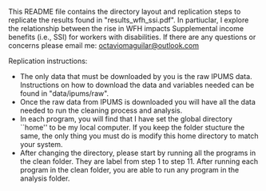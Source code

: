 This README file contains the directory layout and replication steps to replicate the results found in "results_wfh_ssi.pdf". In partiuclar, I explore the relationship between the rise in WFH impacts Supplemental income benefits (i.e., SSI) for workers with disabilities. If there are any questions or concerns please email me: octaviomaguilar@outlook.com

Replication instructions:
- The only data that must be downloaded by you is the raw IPUMS data. Instructions on how to download the data and variables needed can be found in "data/ipums/raw".
- Once the raw data from IPUMS is downloaded you will have all the data needed to run the cleaning process and analysis.
- In each program, you will find that I have set the global directory ``home'' to be my local computer. If you keep the folder stucture the same, the only thing you must do is modify this home directory to match your system.
- After changing the directory, please start by running all the programs in the clean folder. They are label from step 1 to step 11. After running each program in the clean folder, you are able to run any program in the analysis folder. 
